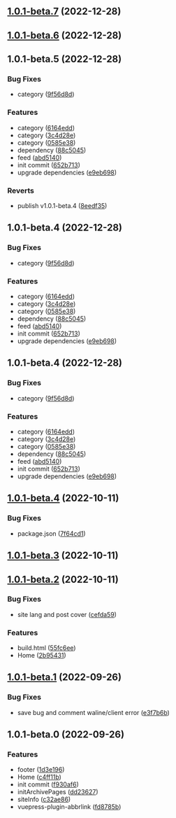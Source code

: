 ## [1.0.1-beta.7](https://github.com/dragondyt/vuepress/compare/v1.0.1-beta.6...v1.0.1-beta.7) (2022-12-28)



## [1.0.1-beta.6](https://github.com/dragondyt/vuepress/compare/v1.0.1-beta.5...v1.0.1-beta.6) (2022-12-28)



## 1.0.1-beta.5 (2022-12-28)


### Bug Fixes

* category ([9f56d8d](https://github.com/dragondyt/vuepress/commit/9f56d8dca836a7b9c6cb97a2199506585da690f2))


### Features

* category ([6164edd](https://github.com/dragondyt/vuepress/commit/6164edd9963a2c616e4dd654fa63382ef2fa6362))
* category ([3c4d28e](https://github.com/dragondyt/vuepress/commit/3c4d28e8b86e8fbb02b804cdee036cb24a353a88))
* category ([0585e38](https://github.com/dragondyt/vuepress/commit/0585e38700b98e419fa0e7a69716d733da1ac50c))
* dependency ([88c5045](https://github.com/dragondyt/vuepress/commit/88c50459227a63c0d2c9432c200184966d42ccb3))
* feed ([abd5140](https://github.com/dragondyt/vuepress/commit/abd514053b483508b5b2b8f164f4aeb9f3b23ff8))
* init commit ([652b713](https://github.com/dragondyt/vuepress/commit/652b7137045b8e49c2762a076346559b67e63ea9))
* upgrade dependencies ([e9eb698](https://github.com/dragondyt/vuepress/commit/e9eb6983d394f293960a0d43a756cad33877d22c))


### Reverts

* publish v1.0.1-beta.4 ([8eedf35](https://github.com/dragondyt/vuepress/commit/8eedf3530b52b4c4b481328a4aaee296c5267839))



## 1.0.1-beta.4 (2022-12-28)


### Bug Fixes

* category ([9f56d8d](https://github.com/dragondyt/vuepress/commit/9f56d8dca836a7b9c6cb97a2199506585da690f2))


### Features

* category ([6164edd](https://github.com/dragondyt/vuepress/commit/6164edd9963a2c616e4dd654fa63382ef2fa6362))
* category ([3c4d28e](https://github.com/dragondyt/vuepress/commit/3c4d28e8b86e8fbb02b804cdee036cb24a353a88))
* category ([0585e38](https://github.com/dragondyt/vuepress/commit/0585e38700b98e419fa0e7a69716d733da1ac50c))
* dependency ([88c5045](https://github.com/dragondyt/vuepress/commit/88c50459227a63c0d2c9432c200184966d42ccb3))
* feed ([abd5140](https://github.com/dragondyt/vuepress/commit/abd514053b483508b5b2b8f164f4aeb9f3b23ff8))
* init commit ([652b713](https://github.com/dragondyt/vuepress/commit/652b7137045b8e49c2762a076346559b67e63ea9))
* upgrade dependencies ([e9eb698](https://github.com/dragondyt/vuepress/commit/e9eb6983d394f293960a0d43a756cad33877d22c))



## 1.0.1-beta.4 (2022-12-28)


### Bug Fixes

* category ([9f56d8d](https://github.com/dragondyt/vuepress/commit/9f56d8dca836a7b9c6cb97a2199506585da690f2))


### Features

* category ([6164edd](https://github.com/dragondyt/vuepress/commit/6164edd9963a2c616e4dd654fa63382ef2fa6362))
* category ([3c4d28e](https://github.com/dragondyt/vuepress/commit/3c4d28e8b86e8fbb02b804cdee036cb24a353a88))
* category ([0585e38](https://github.com/dragondyt/vuepress/commit/0585e38700b98e419fa0e7a69716d733da1ac50c))
* dependency ([88c5045](https://github.com/dragondyt/vuepress/commit/88c50459227a63c0d2c9432c200184966d42ccb3))
* feed ([abd5140](https://github.com/dragondyt/vuepress/commit/abd514053b483508b5b2b8f164f4aeb9f3b23ff8))
* init commit ([652b713](https://github.com/dragondyt/vuepress/commit/652b7137045b8e49c2762a076346559b67e63ea9))
* upgrade dependencies ([e9eb698](https://github.com/dragondyt/vuepress/commit/e9eb6983d394f293960a0d43a756cad33877d22c))



## [1.0.1-beta.4](https://github.com/dragondyt/vuepress/compare/v1.0.1-beta.3...v1.0.1-beta.4) (2022-10-11)


### Bug Fixes

* package.json ([7f64cd1](https://github.com/dragondyt/vuepress/commit/7f64cd128a4993f76997e817ba7a3912388fd74a))



## [1.0.1-beta.3](https://github.com/dragondyt/vuepress/compare/v1.0.1-beta.2...v1.0.1-beta.3) (2022-10-11)



## [1.0.1-beta.2](https://github.com/dragondyt/vuepress/compare/v1.0.1-beta.1...v1.0.1-beta.2) (2022-10-11)


### Bug Fixes

* site lang and post cover ([cefda59](https://github.com/dragondyt/vuepress/commit/cefda599f76aa5605b4f0141e23515c47c082f9c))


### Features

* build.html ([55fc6ee](https://github.com/dragondyt/vuepress/commit/55fc6ee40fd45c1480fce8cfacffb1645d114d9d))
* Home ([2b95431](https://github.com/dragondyt/vuepress/commit/2b9543162764be61aacf604a1c4429df6e38de0f))



## [1.0.1-beta.1](https://github.com/dragondyt/vuepress/compare/v1.0.1-beta.0...v1.0.1-beta.1) (2022-09-26)


### Bug Fixes

* save bug and comment waline/client error ([e3f7b6b](https://github.com/dragondyt/vuepress/commit/e3f7b6b8cfe481721deec16f00d031e4aebb8b66))



## 1.0.1-beta.0 (2022-09-26)


### Features

* footer ([1d3e196](https://github.com/dragondyt/vuepress/commit/1d3e1968f190c4225a3b0186e9b239904d06b77f))
* Home ([c4ff11b](https://github.com/dragondyt/vuepress/commit/c4ff11b1c9f23f8bd663796a0e97d8886970c8b4))
* init commit ([f930af6](https://github.com/dragondyt/vuepress/commit/f930af627418e3801f4909be436b03c12414149e))
* initArchivePages ([dd23627](https://github.com/dragondyt/vuepress/commit/dd23627601f883c340ecd81c522b2ca4a5055cc1))
* siteInfo ([c32ae86](https://github.com/dragondyt/vuepress/commit/c32ae86db23eed12746aa366b6c55209c0409ea9))
* vuepress-plugin-abbrlink ([fd8785b](https://github.com/dragondyt/vuepress/commit/fd8785b53aa5ec7f8d5269b60a2260e4e29fe4bb))




